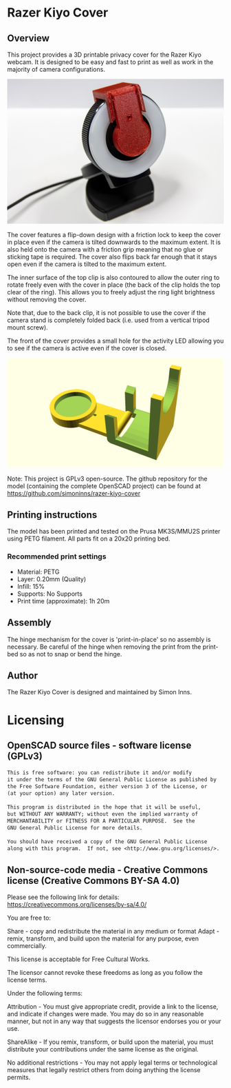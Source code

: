 # Razer Kiyo Cover
## Overview
This project provides a 3D printable privacy cover for the Razer Kiyo webcam.  It is designed to be easy and fast to print as well as work in the majority of camera configurations.

<img src="/images/Razer-Kiyo-Cover-Photo-2.jpg" width="800">

The cover features a flip-down design with a friction lock to keep the cover in place even if the camera is tilted downwards to the maximum extent. It is also held onto the camera with a friction grip meaning that no glue or sticking tape is required.  The cover also flips back far enough that it stays open even if the camera is tilted to the maximum extent.

The inner surface of the top clip is also contoured to allow the outer ring to rotate freely even with the cover in place (the back of the clip holds the top clear of the ring).  This allows you to freely adjust the ring light brightness without removing the cover.

Note that, due to the back clip, it is not possible to use the cover if the camera stand is completely folded back (i.e. used from a vertical tripod mount screw).

The front of the cover provides a small hole for the activity LED allowing you to see if the camera is active even if the cover is closed.

<img src="/images/razer-kiyo-cover.png" width="800">

Note: This project is GPLv3 open-source. The github repository for the model (containing the complete OpenSCAD project) can be found at https://github.com/simoninns/razer-kiyo-cover

## Printing instructions
The model has been printed and tested on the Prusa MK3S/MMU2S printer using PETG filament. All parts fit on a 20x20 printing bed.

### Recommended print settings

* Material: PETG
* Layer: 0.20mm (Quality)
* Infill: 15%
* Supports: No Supports
* Print time (approximate): 1h 20m

## Assembly
The hinge mechanism for the cover is 'print-in-place' so no assembly is necessary.  Be careful of the hinge when removing the print from the print-bed so as not to snap or bend the hinge.

## Author
The Razer Kiyo Cover is designed and maintained by Simon Inns.

# Licensing

## OpenSCAD source files - software license (GPLv3)

    This is free software: you can redistribute it and/or modify
    it under the terms of the GNU General Public License as published by
    the Free Software Foundation, either version 3 of the License, or
    (at your option) any later version.
    
    This program is distributed in the hope that it will be useful,
    but WITHOUT ANY WARRANTY; without even the implied warranty of
    MERCHANTABILITY or FITNESS FOR A PARTICULAR PURPOSE.  See the
    GNU General Public License for more details.
    
    You should have received a copy of the GNU General Public License
    along with this program.  If not, see <http://www.gnu.org/licenses/>.

## Non-source-code media - Creative Commons license (Creative Commons BY-SA 4.0)

Please see the following link for details: https://creativecommons.org/licenses/by-sa/4.0/

You are free to:

Share - copy and redistribute the material in any medium or format
Adapt - remix, transform, and build upon the material
for any purpose, even commercially.

This license is acceptable for Free Cultural Works.

The licensor cannot revoke these freedoms as long as you follow the license terms.

Under the following terms:

Attribution - You must give appropriate credit, provide a link to the license, and indicate if changes were made. You may do so in any reasonable manner, but not in any way that suggests the licensor endorses you or your use.

ShareAlike - If you remix, transform, or build upon the material, you must distribute your contributions under the same license as the original.

No additional restrictions - You may not apply legal terms or technological measures that legally restrict others from doing anything the license permits.